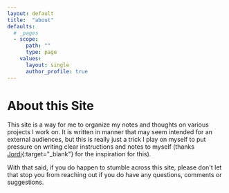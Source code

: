 ```yaml
---
layout: default
title:  "about"
defaults:
  # _pages
  - scope:
      path: ""
      type: page
    values:
      layout: single
      author_profile: true
---
```

# About this Site

This site is a way for me to organize my notes and thoughts on various projects I work on.  It is written in manner that may seem intended for an external audiences, but this is really just a trick I play on myself to put pressure on writing clear instructions and notes to myself (thanks [Jordi](https://jcastellssala.com/){:target="_blank"} for the inspiration for this).

With that said, if you do happen to stumble across this site, please don't let that stop you from reaching out if you do have any questions, comments or suggestions.
